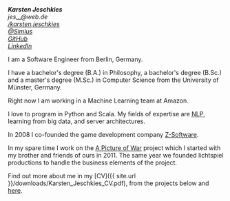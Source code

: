 
<address id="contact" class="well">
  <strong>Karsten Jeschkies</strong><br>
  <div>jes<a href="http://www.google.com/recaptcha/mailhide/d?k=01-mcpMu8_pv1L2mbmOPiPKg==&amp;c=MFLIUljqB4JrpVJn27DVJQ==" onclick="window.open('http://www.google.com/recaptcha/mailhide/d?k\07501-mcpMu8_pv1L2mbmOPiPKg\75\75\46c\75MFLIUljqB4JrpVJn27DVJQ\75\075', '', 'toolbar=0,scrollbars=0,location=0,statusbar=0,menubar=0,resizable=0,width=500,height=300'); return false;" title="Reveal this e-mail address">...</a>@web.de</div>
  <div><a href="https://www.facebook.com/karsten.jeschkies">/karsten.jeschkies</a></div>
  <div><a href="https://twitter.com/Simius">@Simius</a></div>
  <div><a href="https://github.com/blacklab">GitHub</a></div>
  <div><a href="http://www.linkedin.com/pub/karsten-jeschkies/36/50/a73">LinkedIn</a></div>
</address>

<p class="lead">I am a Software Engineer from Berlin, Germany.</p>

I have a bachelor's degree (B.A.) in Philosophy, a bachelor's degree (B.Sc.) and a master's degree (M.Sc.) in Computer Science from the University of Münster, Germany.

Right now I am working in a Machine Learning team at Amazon. 

I love to program in Python and Scala. My fields of expertise are <abbr title="Natural Language Processing" class="initialism">NLP</abbr>, learning from big data, and server architectures.

In 2008 I co-founded the game development company [Z-Software](http://www.z-software.net).

In my spare time I work on the [A Picture of War](http://www.apictureofwar.org) project which I started with my brother and friends of ours in 2011. The same year we founded lichtspiel productions to handle the business elements of the project.

Find out more about me in my [CV]({{ site.url }}/downloads/Karsten_Jeschkies_CV.pdf), from the projects below and [here](http://blackmagiclabs.com/gitlist/).
